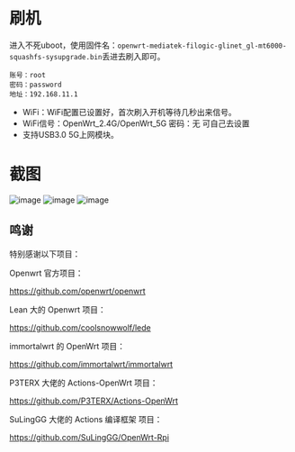 # 刷机
进入不死uboot，使用固件名：```openwrt-mediatek-filogic-glinet_gl-mt6000-squashfs-sysupgrade.bin```丢进去刷入即可。
```
账号：root
密码：password
地址：192.168.11.1
```
- WiFi：WiFi配置已设置好，首次刷入开机等待几秒出来信号。
- WiFi信号：OpenWrt_2.4G/OpenWrt_5G 密码：无 可自己去设置
- 支持USB3.0 5G上网模块。
# 截图
![image](https://github.com/DHDAXCW/GL.iNet_GL-MT6000_lede/assets/74764072/f25ae8f7-656e-4f91-a39e-01703cb6cd8f)
![image](https://github.com/DHDAXCW/GL.iNet_GL-MT6000_lede/assets/74764072/0fc3fa19-b5ef-45d5-a5fe-c919ca8fc6e5)
![image](https://github.com/DHDAXCW/GL.iNet_GL-MT6000_lede/assets/74764072/75d050e3-d574-491e-9c10-25d920c79baf)


## 鸣谢

特别感谢以下项目：

Openwrt 官方项目：

<https://github.com/openwrt/openwrt>

Lean 大的 Openwrt 项目：

<https://github.com/coolsnowwolf/lede>

immortalwrt 的 OpenWrt 项目：

<https://github.com/immortalwrt/immortalwrt>

P3TERX 大佬的 Actions-OpenWrt 项目：

<https://github.com/P3TERX/Actions-OpenWrt>

SuLingGG 大佬的 Actions 编译框架 项目：

https://github.com/SuLingGG/OpenWrt-Rpi
